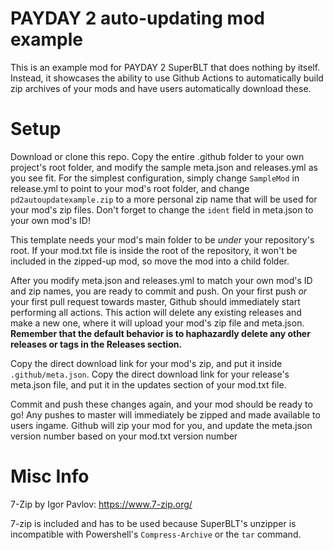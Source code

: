 # PAYDAY 2 auto-updating mod example
This is an example mod for PAYDAY 2 SuperBLT that does nothing by itself. Instead, it showcases the ability to use Github Actions to automatically build zip archives of your mods and have users automatically download these.

# Setup
Download or clone this repo. Copy the entire .github folder to your own project's root folder, and modify the sample meta.json and releases.yml as you see fit.
For the simplest configuration, simply change `SampleMod` in release.yml to point to your mod's root folder, and change `pd2autoupdatexample.zip` to a more personal zip name that will be used for your mod's zip files.
Don't forget to change the `ident` field in meta.json to your own mod's ID!

This template needs your mod's main folder to be *under* your repository's root. If your mod.txt file is inside the root of the repository, it won't be included in the zipped-up mod, so move the mod into a child folder.

After you modify meta.json and releases.yml to match your own mod's ID and zip names, you are ready to commit and push. On your first push *or* your first pull request towards master, Github should immediately start performing all actions.
This action will delete any existing releases and make a new one, where it will upload your mod's zip file and meta.json. **Remember that the default behavior is to haphazardly delete any other releases or tags in the Releases section.**

Copy the direct download link for your mod's zip, and put it inside `.github/meta.json`. Copy the direct download link for your release's meta.json file, and put it in the updates section of your mod.txt file.

Commit and push these changes again, and your mod should be ready to go! Any pushes to master will immediately be zipped and made available to users ingame. Github will zip your mod for you, and update the meta.json version number based on your mod.txt version number

# Misc Info
7-Zip by Igor Pavlov: https://www.7-zip.org/

7-zip is included and has to be used because SuperBLT's unzipper is incompatible with Powershell's `Compress-Archive` or the `tar` command.
